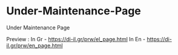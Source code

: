 # Under-Maintenance-Page

Under Maintenance Page

Preview : 
In Gr - https://di-il.gr/prw/el_page.html
In En - https://di-il.gr/prw/en_page.html

